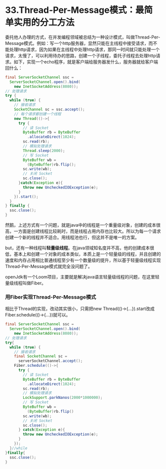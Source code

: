 # 33.Thread-Per-Message模式：最简单实用的分工方法


委托他人办理的方式，在并发编程领域被总结为一种设计模式，叫做Thread-Per-Message模式。例如：写一个http服务器，显然只能在主线程中接受请求，而不能处理http请求，因为如果在主线程中处理http请求，那同一时间就只能处理一个请求，太慢了，可以利用待办的思路，创建一个子线程，委托子线程去处理http请求。如下，实现一个echo程序，就是客户端给服务器发什么，服务器就给客户端回什么：

```Java
final ServerSocketChannel ssc =
  ServerSocketChannel.open().bind(
    new InetSocketAddress(8080));
// 处理请求    
try {
  while (true) {
    // 接收请求
    SocketChannel sc = ssc.accept();
    // 每个请求都创建一个线程
    new Thread(()->{
      try {
        // 读 Socket
        ByteBuffer rb = ByteBuffer
          .allocateDirect(1024);
        sc.read(rb);
        // 模拟处理请求
        Thread.sleep(2000);
        // 写 Socket
        ByteBuffer wb =
          (ByteBuffer)rb.flip();
        sc.write(wb);
        // 关闭 Socket
        sc.close();
      }catch(Exception e){
        throw new UncheckedIOException(e);
      }
    }).start();
  }
} finally {
  ssc.close();
}   
```
然鹅，上述方式有一个问题，就是java中的线程是一个重量级对象，创建的成本很高，一方面是创建线程比较耗时，而是线程占用内存也比较大。所以为每一个请求创建一个新的线程并不适合。用线程池也行，但这并不是唯一的方案。

but，还有一种线程叫**轻量级线程**。在java领域知名度并不高，他的创建成本很低，基本上和创建一个对象的成本类似，本质上是一个轻量级的线程，并且创建的速度和内存占用相比普通线程至少有一个数量级的提升，所以基于轻量级线程实现Thread-Per-Message模式就完全没问题了。

openJdk有一个Loom项目，主要就是解决java语言轻量级线程的问题，在这里轻量级线程叫做Fiber。

### 用Fiber实现Thread-Per-Message模式

相比于Thread的实现，改动其实很小，只需把new Thread(()->{...}).start改成Fiber.schedule(()->{...})就可以。

```Java
final ServerSocketChannel ssc =
  ServerSocketChannel.open().bind(
    new InetSocketAddress(8080));
// 处理请求
try{
  while (true) {
    // 接收请求
    final SocketChannel sc =
      serverSocketChannel.accept();
    Fiber.schedule(()->{
      try {
        // 读 Socket
        ByteBuffer rb = ByteBuffer
          .allocateDirect(1024);
        sc.read(rb);
        // 模拟处理请求
        LockSupport.parkNanos(2000*1000000);
        // 写 Socket
        ByteBuffer wb =
          (ByteBuffer)rb.flip()
        sc.write(wb);
        // 关闭 Socket
        sc.close();
      } catch(Exception e){
        throw new UncheckedIOException(e);
      }
    });
  }//while
}finally{
  ssc.close();
}
```
